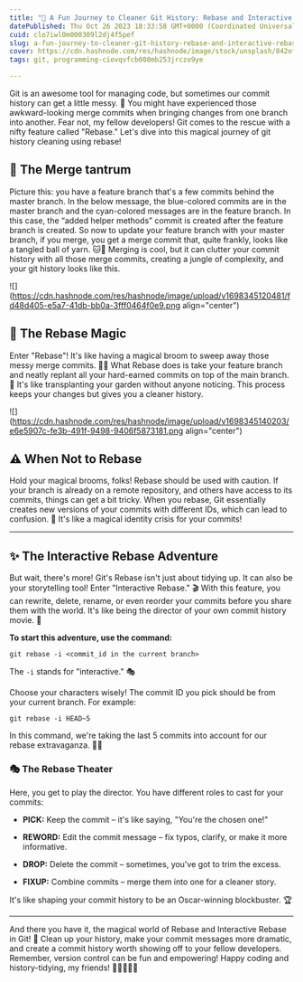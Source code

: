 ```yaml
---
title: "🚀 A Fun Journey to Cleaner Git History: Rebase and Interactive Rebase"
datePublished: Thu Oct 26 2023 18:33:58 GMT+0000 (Coordinated Universal Time)
cuid: clo7iwl0m000309l2dj4f5pef
slug: a-fun-journey-to-cleaner-git-history-rebase-and-interactive-rebase
cover: https://cdn.hashnode.com/res/hashnode/image/stock/unsplash/842ofHC6MaI/upload/58800c8050517d85b0aaa1a1f97e6870.jpeg
tags: git, programming-ciovqvfcb008mb253jrczo9ye

---
```


Git is an awesome tool for managing code, but sometimes our commit history can get a little messy. 🙈 You might have experienced those awkward-looking merge commits when bringing changes from one branch into another. Fear not, my fellow developers! Git comes to the rescue with a nifty feature called "Rebase." Let's dive into this magical journey of git history cleaning using rebase!

## **🤔 The Merge tantrum**

Picture this: you have a feature branch that's a few commits behind the master branch. In the below message, the blue-colored commits are in the master branch and the cyan-colored messages are in the feature branch. In this case, the “added helper methods” commit is created after the feature branch is created. So now to update your feature branch with your master branch, if you merge, you get a merge commit that, quite frankly, looks like a tangled ball of yarn. 🐱🧶 Merging is cool, but it can clutter your commit history with all those merge commits, creating a jungle of complexity, and your git history looks like this.

![](https://cdn.hashnode.com/res/hashnode/image/upload/v1698345120481/fd48d405-e5a7-41db-bb0a-3fff0464f0e9.png align="center")

## **🧹 The Rebase Magic**

Enter "Rebase"! It's like having a magical broom to sweep away those messy merge commits. 🧙‍♂️ What Rebase does is take your feature branch and neatly replant all your hard-earned commits on top of the main branch. 🌱 It's like transplanting your garden without anyone noticing. This process keeps your changes but gives you a cleaner history.

![](https://cdn.hashnode.com/res/hashnode/image/upload/v1698345140203/e6e5907c-fe3b-491f-9498-9406f5873181.png align="center")

## **⚠️ When Not to Rebase**

Hold your magical brooms, folks! Rebase should be used with caution. If your branch is already on a remote repository, and others have access to its commits, things can get a bit tricky. When you rebase, Git essentially creates new versions of your commits with different IDs, which can lead to confusion. 🤯 It's like a magical identity crisis for your commits!

---

## **✨ The Interactive Rebase Adventure**

But wait, there's more! Git's Rebase isn't just about tidying up. It can also be your storytelling tool! Enter "Interactive Rebase." 🎬 With this feature, you can rewrite, delete, rename, or even reorder your commits before you share them with the world. It's like being the director of your own commit history movie. 🎥

**To start this adventure, use the command:**

```plaintext
git rebase -i <commit_id in the current branch>
```

The `-i` stands for "interactive." 🎭

Choose your characters wisely! The commit ID you pick should be from your current branch. For example:

```plaintext
git rebase -i HEAD~5
```

In this command, we're taking the last 5 commits into account for our rebase extravaganza. 🕺💃

### **🎭 The Rebase Theater**

Here, you get to play the director. You have different roles to cast for your commits:

* **PICK:** Keep the commit – it's like saying, "You're the chosen one!"
    
* **REWORD:** Edit the commit message – fix typos, clarify, or make it more informative.
    
* **DROP:** Delete the commit – sometimes, you've got to trim the excess.
    
* **FIXUP:** Combine commits – merge them into one for a cleaner story.
    

It's like shaping your commit history to be an Oscar-winning blockbuster. 🏆

---

And there you have it, the magical world of Rebase and Interactive Rebase in Git! 🌟 Clean up your history, make your commit messages more dramatic, and create a commit history worth showing off to your fellow developers. Remember, version control can be fun and empowering! Happy coding and history-tidying, my friends! 🚀🌈👨‍💻📜